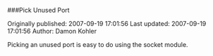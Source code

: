 ###Pick Unused Port

Originally published: 2007-09-19 17:01:56
Last updated: 2007-09-19 17:01:56
Author: Damon Kohler

Picking an unused port is easy to do using the socket module.